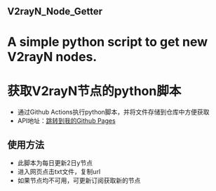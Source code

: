 ## V2rayN_Node_Getter
# A simple python script to get new V2rayN nodes. 
# 获取V2rayN节点的python脚本
- 通过Github Actions执行python脚本，并将文件存储到仓库中方便获取
- API地址：<a href=https://q3dlaxpoaq.github.io/APIs>跳转到我的Github Pages</a>

## 使用方法
- 此脚本为每日更新2日y节点
- 进入网页点击txt文件，复制url
- 如果节点均不可用，可更新订阅获取新的节点


